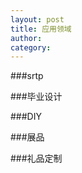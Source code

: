 ```yaml
---
layout: post
title: 应用领域
author: 
category: 
---
```

###srtp


###毕业设计


###DIY


###展品


###礼品定制  



